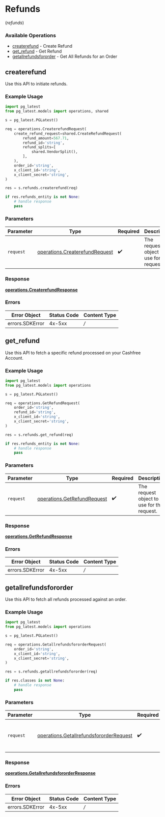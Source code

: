 # Refunds
(*refunds*)

### Available Operations

* [createrefund](#createrefund) - Create Refund
* [get_refund](#get_refund) - Get Refund
* [getallrefundsfororder](#getallrefundsfororder) - Get All Refunds for an Order

## createrefund

Use this API to initiate refunds.

### Example Usage

```python
import pg_latest
from pg_latest.models import operations, shared

s = pg_latest.PGLatest()

req = operations.CreaterefundRequest(
    create_refund_request=shared.CreateRefundRequest(
        refund_amount=567.71,
        refund_id='string',
        refund_splits=[
            shared.VendorSplit(),
        ],
    ),
    order_id='string',
    x_client_id='string',
    x_client_secret='string',
)

res = s.refunds.createrefund(req)

if res.refunds_entity is not None:
    # handle response
    pass
```

### Parameters

| Parameter                                                                        | Type                                                                             | Required                                                                         | Description                                                                      |
| -------------------------------------------------------------------------------- | -------------------------------------------------------------------------------- | -------------------------------------------------------------------------------- | -------------------------------------------------------------------------------- |
| `request`                                                                        | [operations.CreaterefundRequest](../../models/operations/createrefundrequest.md) | :heavy_check_mark:                                                               | The request object to use for the request.                                       |


### Response

**[operations.CreaterefundResponse](../../models/operations/createrefundresponse.md)**
### Errors

| Error Object    | Status Code     | Content Type    |
| --------------- | --------------- | --------------- |
| errors.SDKError | 4x-5xx          | */*             |

## get_refund

Use this API to fetch a specific refund processed on your Cashfree Account.

### Example Usage

```python
import pg_latest
from pg_latest.models import operations

s = pg_latest.PGLatest()

req = operations.GetRefundRequest(
    order_id='string',
    refund_id='string',
    x_client_id='string',
    x_client_secret='string',
)

res = s.refunds.get_refund(req)

if res.refunds_entity is not None:
    # handle response
    pass
```

### Parameters

| Parameter                                                                  | Type                                                                       | Required                                                                   | Description                                                                |
| -------------------------------------------------------------------------- | -------------------------------------------------------------------------- | -------------------------------------------------------------------------- | -------------------------------------------------------------------------- |
| `request`                                                                  | [operations.GetRefundRequest](../../models/operations/getrefundrequest.md) | :heavy_check_mark:                                                         | The request object to use for the request.                                 |


### Response

**[operations.GetRefundResponse](../../models/operations/getrefundresponse.md)**
### Errors

| Error Object    | Status Code     | Content Type    |
| --------------- | --------------- | --------------- |
| errors.SDKError | 4x-5xx          | */*             |

## getallrefundsfororder

Use this API to fetch all refunds processed against an order.

### Example Usage

```python
import pg_latest
from pg_latest.models import operations

s = pg_latest.PGLatest()

req = operations.GetallrefundsfororderRequest(
    order_id='string',
    x_client_id='string',
    x_client_secret='string',
)

res = s.refunds.getallrefundsfororder(req)

if res.classes is not None:
    # handle response
    pass
```

### Parameters

| Parameter                                                                                          | Type                                                                                               | Required                                                                                           | Description                                                                                        |
| -------------------------------------------------------------------------------------------------- | -------------------------------------------------------------------------------------------------- | -------------------------------------------------------------------------------------------------- | -------------------------------------------------------------------------------------------------- |
| `request`                                                                                          | [operations.GetallrefundsfororderRequest](../../models/operations/getallrefundsfororderrequest.md) | :heavy_check_mark:                                                                                 | The request object to use for the request.                                                         |


### Response

**[operations.GetallrefundsfororderResponse](../../models/operations/getallrefundsfororderresponse.md)**
### Errors

| Error Object    | Status Code     | Content Type    |
| --------------- | --------------- | --------------- |
| errors.SDKError | 4x-5xx          | */*             |
